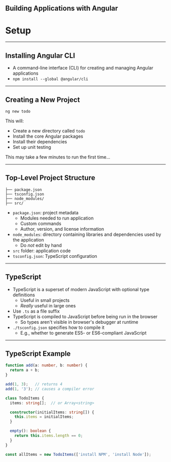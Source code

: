 <!-- .slide: data-background="../images/title-slide.jpg" -->
<!-- .slide: id="setup-into" -->
## Building Applications with Angular

# Setup

---
<!-- .slide: id="setup-installing-angular-cli" -->
## Installing Angular CLI

- A command-line interface (CLI) for creating and managing Angular applications
- `npm install --global @angular/cli`

---
<!-- .slide: id="setup-creating-a-new-project" -->
## Creating a New Project

`ng new todo`

This will:

- Create a new directory called `todo`
- Install the core Angular packages
- Install their dependencies
- Set up unit testing

This may take a few minutes to run the first time...

---
<!-- .slide: id="setup-top-level-project-structure" -->
## Top-Level Project Structure

```
├── package.json
├── tsconfig.json
├── node_modules/
├── src/
```

- `package.json`: project metadata
  - Modules needed to run application
  - Custom commands
  - Author, version, and license information
- `node_modules`: directory containing libraries and dependencies used by the application
  - Do *not* edit by hand
- `src` folder: application code
- `tsconfig.json`: TypeScript configuration

---
<!-- .slide: id="setup-typescript" -->
## TypeScript

- TypeScript is a superset of modern JavaScript with optional type definitions
  - Useful in small projects
  - *Really* useful in large ones
- Use `.ts` as a file suffix
- TypeScript is compiled to JavaScript before being run in the browser
  - So types aren't visible in browser's debugger at runtime
- `./tsconfig.json` specifies how to compile it
  - E.g., whether to generate ES5- or ES6-compliant JavaScript

---
<!-- .slide: id="setup-typescript-example" -->
## TypeScript Example

```ts
function add(a: number, b: number) {
  return a + b;
}

add(1, 3);   // returns 4
add(1, '3'); // causes a compiler error

class TodoItems {
  items: string[];  // or Array<string>

  constructor(initialItems: string[]) {
    this.items = initialItems;
  }

  empty(): boolean {
    return this.items.length == 0;
  }
}

const allItems = new TodoItems(['install NPM', 'install Node']);
```
